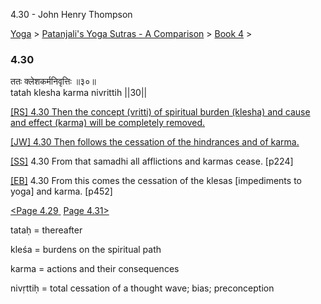4.30 - John Henry Thompson 

[Yoga](../../../yoga.html)‎ > ‎[Patanjali's Yoga Sutras - A Comparison](../../patanjani.html)‎ > ‎[Book 4](../book-4.html)‎ > ‎

### 4.30

ततः क्लेशकर्मनिवृत्तिः ॥३०॥  
tatah klesha karma nivrittih ||30||  
  

[\[RS\] 4.30 Then the concept (vritti) of spiritual burden (klesha) and cause and effect (karma) will be completely removed.](http://www.ashtangayoga.info/source-texts/yoga-sutra-patanjali/chapter-4/item/tatah-klesha-karma-nivrittih-30/)  

[\[JW\] 4.30 Then follows the cessation of the hindrances and of karma.](http://books.google.com/books?id=YzFImjtOxUwC&pg=PA341&ci=61%2C896%2C781%2C38&source=bookclip)  
  
[\[SS\]](http://www.amazon.com/Yoga-Sutras-Patanjali-Commentary-Satchidananda/dp/0932040381) 4.30 From that samadhi all afflictions and karmas cease. \[p224\]  
  
[\[EB\]](http://www.amazon.com/Yoga-Sutras-Patanjali-Translation-Commentary/dp/0865477361/ref=sr_1_1?ie=UTF8&s=books&qid=1250508322&sr=1-1) 4.30 From this comes the cessation of the klesas \[impediments to yoga\] and karma. \[p452\]  
  
  
[<Page 4.29](429.html)[ ](422.html) [Page 4.31>](431.html)  

tataḥ = thereafter  
  
kleśa = burdens on the spiritual path  
  
karma = actions and their consequences  
  
nivṛttiḥ = total cessation of a thought wave; bias; preconception

